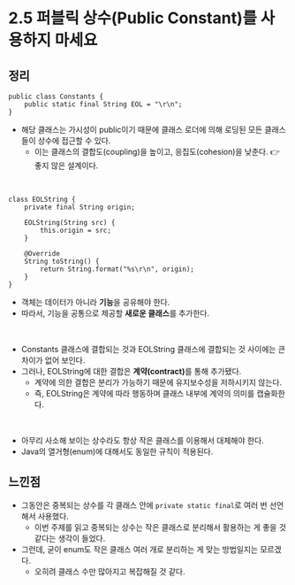 # 2.5 퍼블릭 상수(Public Constant)를 사용하지 마세요

## 정리
```
public class Constants {
    public static final String EOL = "\r\n";
}
```
- 해당 클래스는 가시성이 public이기 때문에 클래스 로더에 의해 로딩된 모든 클래스들이 상수에 접근할 수 있다.
    - 이는 클래스의 결합도(coupling)을 높이고, 응집도(cohesion)을 낮춘다. 👉 좋지 않은 설계이다.
<br/>

```
class EOLString {
    private final String origin;
    
    EOLString(String src) {
        this.origin = src;
    }

    @Override
    String toString() {
        return String.format("%s\r\n", origin);
    }
}
```
- 객체는 데이터가 아니라 <b>기능</b>을 공유해야 한다.
- 따라서, 기능을 공통으로 제공할 <b>새로운 클래스</b>를 추가한다.
<br/>

- Constants 클래스에 결합되는 것과 EOLString 클래스에 결합되는 것 사이에는 큰 차이가 없어 보인다.
- 그러나, EOLString에 대한 결합은 <b>계약(contract)</b>를 통해 추가됐다.
    - 계약에 의한 결합은 분리가 가능하기 때문에 유지보수성을 저하시키지 않는다.
    - 즉, EOLString은 계약에 따라 행동하며 클래스 내부에 계약의 의미를 캡슐화한다.
<br/>

- 아무리 사소해 보이는 상수라도 항상 작은 클래스를 이용해서 대체해야 한다.
- Java의 열거형(enum)에 대해서도 동일한 규칙이 적용된다.

## 느낀점

- 그동안은 중복되는 상수를 각 클래스 안에 `private static final`로 여러 번 선언해서 사용했다.
    - 이번 주제를 읽고 중복되는 상수는 작은 클래스로 분리해서 활용하는 게 좋을 것 같다는 생각이 들었다.
- 그런데, 굳이 enum도 작은 클래스 여러 개로 분리하는 게 맞는 방법일지는 모르겠다.
    - 오히려 클래스 수만 많아지고 복잡해질 것 같다.